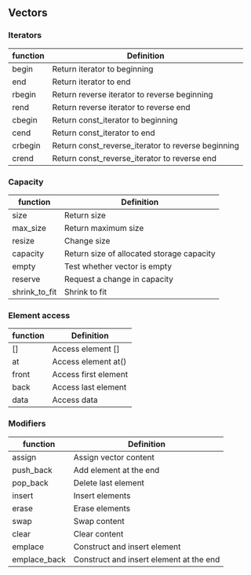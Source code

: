 ## Vectors

### Iterators

|   function    |                     Definition                     |
|---------------|----------------------------------------------------|
|     begin     | Return iterator to beginning                       |
|      end      | Return iterator to end                             |
|    rbegin     | Return reverse iterator to reverse beginning       |
|     rend      | Return reverse iterator to reverse end             |
|    cbegin     | Return const_iterator to beginning                 |
|     cend      | Return const_iterator to end                       |
|  crbegin      | Return const_reverse_iterator to reverse beginning |
|    crend      | Return const_reverse_iterator to reverse end       | 


### Capacity

|   function    |                  Definition               |
|---------------|-------------------------------------------|
|      size     | Return size                               |
|  max_size     | Return maximum size                       |
|    resize     | Change size                               |
|  capacity     | Return size of allocated storage capacity |
|     empty     | Test whether vector is empty              |
|   reserve     | Request a change in capacity              |
| shrink_to_fit | Shrink to fit                             |


### Element access

|   function    |          Definition           |
|---------------|-------------------------------|
|      []       | Access element [<pos>]        |
|      at       | Access element at(<pos>)      |
|    front      | Access first element          |
|     back      | Access last element           |
|     data      | Access data                   | 


### Modifiers

|   function    |               Definition                |
|---------------|-----------------------------------------|
|    assign     | Assign vector content                   |
|  push_back    | Add element at the end                  |
|   pop_back    | Delete last element                     |
|    insert     | Insert elements                         |
|     erase     | Erase elements                          |
|     swap      | Swap content                            |
|     clear     | Clear content                           |
|   emplace     | Construct and insert element            |
| emplace_back  | Construct and insert element at the end | 


